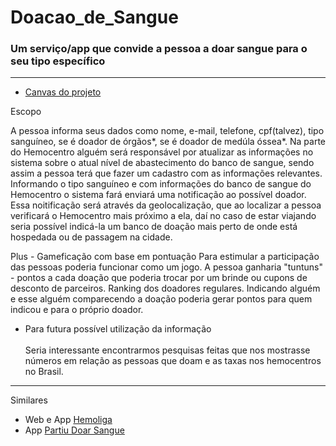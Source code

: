 # Doacao_de_Sangue
 ### Um serviço/app que convide a pessoa a doar sangue para o seu tipo específico

---------
- [Canvas do projeto](https://docs.google.com/drawings/d/1Jmqvl_LD88OZ8QNzajE3s6UOwYPANk9HTlujOv_FtAw/edit)
 
Escopo

A pessoa informa seus dados como nome, e-mail, telefone, cpf(talvez), tipo sanguíneo, se é doador de órgãos*, se é doador de medúla óssea*. Na parte do Hemocentro alguém será responsável por atualizar as informações no sistema sobre o atual nível de abastecimento do banco de sangue, sendo assim a pessoa terá que fazer um cadastro com as informações relevantes. Informando o tipo sanguíneo e com informações do banco de sangue do Hemocentro o sistema fará enviará uma notificação ao possível doador. Essa noitificação será através da geolocalização, que ao localizar a pessoa verificará o Hemocentro mais próximo a ela, daí no caso de estar viajando seria possível indicá-la um banco de doação mais perto de onde está hospedada ou de passagem na cidade.

Plus - Gameficação com base em pontuação
Para estimular a participação das pessoas poderia funcionar como um jogo. A pessoa ganharia "tuntuns" - pontos a cada doação que poderia trocar por um brinde ou cupons de desconto de parceiros. Ranking dos doadores regulares. Indicando alguém e esse alguém comparecendo a doação poderia gerar pontos para quem indicou e para o próprio doador.

* Para futura possível utilização da informação<br><br>
Seria interessante encontrarmos pesquisas feitas que nos mostrasse números em relação as pessoas que doam e as taxas nos hemocentros no Brasil.

-------
Similares

- Web e App [Hemoliga](http://hemoliga.com.br/) <br>
- App [Partiu Doar Sangue](https://play.google.com/store/apps/details?id=com.ionicframework.app190851)
